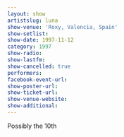 ```yaml
---
layout: show
artistslug: luna
show-venue: 'Roxy, Valencia, Spain'
show-setlist: 
show-date: 1997-11-12
category: 1997
show-radio: 
show-lastfm: 
show-cancelled: true
performers: 
facebook-event-url: 
show-poster-url: 
show-ticket-url: 
show-venue-website: 
show-additional: 
---
```

Possibly the 10th
